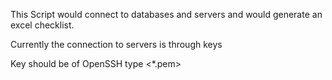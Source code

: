 This Script would connect to databases and servers and
would generate an excel checklist.

Currently the connection to servers is through keys

Key should be of OpenSSH type <*.pem>
